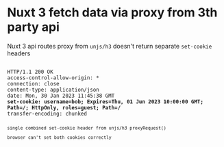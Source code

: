 # Nuxt 3 fetch data via proxy from 3th party api

Nuxt 3 api routes proxy from `unjs/h3` doesn't return separate `set-cookie` headers

<pre><code>
HTTP/1.1 200 OK
access-control-allow-origin: *
connection: close
content-type: application/json
date: Mon, 30 Jan 2023 11:45:38 GMT
<b>set-cookie: username=bob; Expires=Thu, 01 Jun 2023 10:00:00 GMT; Path=/; HttpOnly, roles=guest; Path=/</b>
transfer-encoding: chunked
<code><pre>

single combined set-cookie header from unjs/h3 proxyRequest()

browser can't set both cookies correctly
